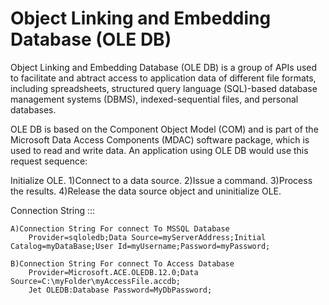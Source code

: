 # Object Linking and Embedding Database (OLE DB)

Object Linking and Embedding Database (OLE DB) is a group of APIs used to facilitate and abtract access to application data of different file formats, including spreadsheets, structured query language (SQL)-based database management systems (DBMS), indexed-sequential files, and personal databases.

OLE DB is based on the Component Object Model (COM) and is part of the Microsoft Data Access Components (MDAC) software package, which is used to read and write data.
An application using OLE DB would use this request sequence:

Initialize OLE.
1)Connect to a data source.
2)Issue a command.
3)Process the results.
4)Release the data source object and uninitialize OLE.


Connection String :::

    A)Connection String For connect To MSSQL Database
        Provider=sqloledb;Data Source=myServerAddress;Initial Catalog=myDataBase;User Id=myUsername;Password=myPassword;
    
    B)Connection String For connect To Access Database
        Provider=Microsoft.ACE.OLEDB.12.0;Data Source=C:\myFolder\myAccessFile.accdb;
        Jet OLEDB:Database Password=MyDbPassword;
    
